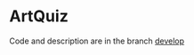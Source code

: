 # ArtQuiz
Code and description are in the branch [develop](https://github.com/lisaliza6428/ArtQuiz/tree/develop)
